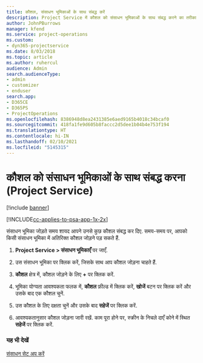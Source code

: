 ```yaml
---
title: कौशल, संसाधन भूमिकाओं के साथ संबद्ध करें
description: Project Service में कौशल को संसाधन भूमिकाओं के साथ संबद्ध करने का तरीका
author: JohnPBurrows
manager: kfend
ms.service: project-operations
ms.custom:
- dyn365-projectservice
ms.date: 8/03/2018
ms.topic: article
ms.author: ruhercul
audience: Admin
search.audienceType:
- admin
- customizer
- enduser
search.app:
- D365CE
- D365PS
- ProjectOperations
ms.openlocfilehash: 8386948d8ea2431385e6aed9165b4018c34bcaf0
ms.sourcegitcommit: 418fa1fe9d605b8faccc2d5dee1b04b4e753f194
ms.translationtype: HT
ms.contentlocale: hi-IN
ms.lasthandoff: 02/10/2021
ms.locfileid: "5145315"
---
```

# <a name="associate-skills-with-resource-roles-project-service"></a>कौशल को संसाधन भूमिकाओं के साथ संबद्ध करना (Project Service)

[!include [banner](../includes/psa-now-project-operations.md)]

[!INCLUDE[cc-applies-to-psa-app-1x-2x](../includes/cc-applies-to-psa-app-1x-2x.md)]

संसाधन भूमिका जोड़ते समय शायद आपने उनसे कुछ कौशल संबद्ध कर दिए. समय-समय पर, आपको किसी संसाधन भूमिका में अतिरिक्त कौशल जोड़ने पड़ सकते हैं.  
  
1.  **Project Service > संसाधन भूमिकाएँ** पर जाएँ.  
  
2.  उस संसाधन भूमिका पर क्लिक करें, जिसके साथ आप कौशल जोड़ना चाहते हैं.  
  
3.  **कौशल** क्षेत्र में, कौशल जोड़ने के लिए **+** पर क्लिक करें.  
  
4.  भूमिका योग्यता आवश्यकता फलक में, **कौशल** फ़ील्ड में क्लिक करें, **खोजें** बटन पर क्लिक करें और उसके बाद एक कौशल चुनें.  
  
5.  उस कौशल के लिए दक्षता चुनें और उसके बाद **सहेजें** पर क्लिक करें.  
  
6.  आवश्यकतानुसार कौशल जोड़ना जारी रखें. काम पूरा होने पर, स्‍क्रीन के निचले दाएँ कोने में स्थित **सहेजें** पर क्लिक करें.  
  
### <a name="see-also"></a>यह भी देखें  
 [संसाधन सेट अप करें](../psa/set-up-resources.md)
